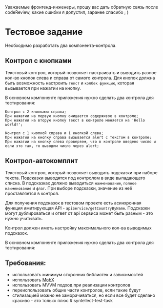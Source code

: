 Уважаемые фронтенд-инженеры, прошу вас дать обратную связь после codeReview, какие ошибки я допустил, заранее спасибо ; )

# Тестовое задание

Необходимо разработать два компонента-контрола.

## Контрол с кнопками
Текстовый контрол, который позволяет настраивать и выводить разное кол-во кнопок слева и справа от самого контрола. Для кнопок должна быть возможность настроить `текст` и `колбек функцию`, которая вызывается при нажатии на кнопку.

В основном компоненте приложения нужно сделать два контрола для тестирования:

```
Контрол с 2 кнопками справа;
При нажатии на первую кнопку очищается содерживое в контроле;
При нажатии на вторую кнопку текст в контроле меняется на 'Hello world!';
```
```
Контрол с 1 кнопкой справа и 1 кнопкой слева;
При нажатии на кнопку справа вызывается alert с текстом в контроле;
При нажатии на кнопку слева проверяем, что в контроле введено число и если это так, то выводим число через alert;
```
	
## Контрол-автокомплит

Текстовый контрол, который позволяет выводить подсказки при наборе текста. Подсказки выводятся под контролом в виде выпадающего списка. В подсказках должно выводиться `наименование`, `полное наименование` и `флаг`. При выборе подсказки, значение из неё проставляется в контрол.

Для получения подсказок в тестовом проекте есть асинхронная функция имитирующая API - `apiService/getCountryByName`. Подсказки могут дублироваться и ответ от api сервиса может быть разным - это нужно учитывать.

Контрол должен иметь настройку максимального кол-ва выводимых подсказок.

В основном компоненте приложения нужно сделать два контрола для тестирования:


## Требования:
- использовать минимум сторонних библиотек и зависимостей
- использовать [MobX](https://mobx.js.org/)
- использовать MVVM подход при реализации контролов
- переиспользовать общие части контролов, если такие будут
- стилизацией можно не заморачиваться, но если все будет сделано красиво - это только плюс
#   s y n t e l l e c t - t e s t - t a s k 
 
 